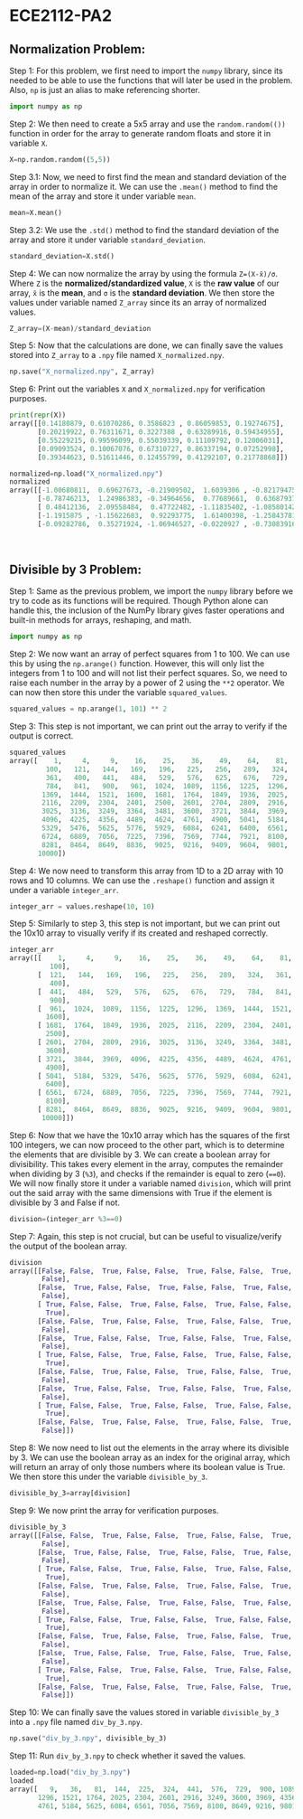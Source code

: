 # ECE2112-PA2
## Normalization Problem: 
Step 1: For this problem, we first need to import the ```numpy``` library, since its needed to be able to use the functions that will later be used in the problem. Also, ```np``` is just an alias to make referencing shorter.
```py
import numpy as np
```

Step 2:  We then need to create a 5x5 array and use the ```random.random(())``` function in order for the array to generate random floats and store it in variable ```X```.  

```py
X=np.random.random((5,5))
```

Step 3.1: Now, we need to first find the mean and standard deviation of the array in order to normalize it. We can use the ```.mean()``` method to find the mean of the array and store it under variable ```mean```.
```py
mean=X.mean()
```

Step 3.2: We use the ```.std()``` method to find the standard deviation of the array and store it under variable ```standard_deviation```.
```py
standard_deviation=X.std()
```

Step 4: We can now normalize the array by using the formula ```Z=(X-x̄)/σ```. Where ```Z``` is the **normalized/standardized value**, ```X``` is the **raw value** of our array, ```x̄``` is the **mean**, and ```σ``` is the **standard deviation**. We then store the values under variable named ```Z_array``` since its an array of normalized values.
```py
Z_array=(X-mean)/standard_deviation
```

Step 5: Now that the calculations are done, we can finally save the values stored into ```Z_array``` to a ```.npy``` file named ```X_normalized.npy```.
```py
np.save("X_normalized.npy", Z_array)
```

Step 6: Print out the variables ```X``` and ```X_normalized.npy``` for verification purposes.
```py
print(repr(X))
array([[0.14180879, 0.61070286, 0.3586823 , 0.86059853, 0.19274675],
       [0.20219922, 0.76311671, 0.3227388 , 0.63289916, 0.59434955],
       [0.55229215, 0.99596099, 0.55039339, 0.11109792, 0.12006031],
       [0.09093524, 0.10067076, 0.67310727, 0.86337194, 0.07252998],
       [0.39344623, 0.51611446, 0.12455799, 0.41292107, 0.21778868]])

normalized=np.load("X_normalized.npy")
normalized
array([[-1.00680811,  0.69627673, -0.21909502,  1.6039306 , -0.82179475],
       [-0.78746213,  1.24986383, -0.34964656,  0.77689661,  0.63687937],
       [ 0.48412136,  2.09558484,  0.47722482, -1.11835402, -1.08580142],
       [-1.1915875 , -1.15622683,  0.92293775,  1.61400398, -1.25843781],
       [-0.09282786,  0.35271924, -1.06946527, -0.0220927 , -0.73083916]])
```
<br>

## Divisible by 3 Problem:
Step 1: Same as the previous problem, we import the ```numpy``` library before we try to code as its functions will be required. Though Python alone can handle this, the inclusion of the NumPy library gives faster operations and built-in methods for arrays, reshaping, and math.
```py
import numpy as np
```

Step 2: We now want an array of perfect squares from 1 to 100. We can use this by using the ```np.arange()``` function. However, this will only list the integers from 1 to 100 and will not list their perfect squares. So, we need to raise each number in the array by a power of 2 using the ```**2``` operator. We can now then store this under the variable ```squared_values```.
```py
squared_values = np.arange(1, 101) ** 2
```

Step 3: This step is not important, we can print out the array to verify if the output is correct.
```py
squared_values
array([    1,     4,     9,    16,    25,    36,    49,    64,    81,
         100,   121,   144,   169,   196,   225,   256,   289,   324,
         361,   400,   441,   484,   529,   576,   625,   676,   729,
         784,   841,   900,   961,  1024,  1089,  1156,  1225,  1296,
        1369,  1444,  1521,  1600,  1681,  1764,  1849,  1936,  2025,
        2116,  2209,  2304,  2401,  2500,  2601,  2704,  2809,  2916,
        3025,  3136,  3249,  3364,  3481,  3600,  3721,  3844,  3969,
        4096,  4225,  4356,  4489,  4624,  4761,  4900,  5041,  5184,
        5329,  5476,  5625,  5776,  5929,  6084,  6241,  6400,  6561,
        6724,  6889,  7056,  7225,  7396,  7569,  7744,  7921,  8100,
        8281,  8464,  8649,  8836,  9025,  9216,  9409,  9604,  9801,
       10000])
```

Step 4: We now need to transform this array from 1D to a 2D array with 10 rows and 10 columns. We can use the ```.reshape()``` function and assign it under a variable ```integer_arr```.
```py
integer_arr = values.reshape(10, 10)
```

Step 5: Similarly to step 3, this step is not important, but we can print out the 10x10 array to visually verify if its created and reshaped correctly.
```py
integer_arr
array([[    1,     4,     9,    16,    25,    36,    49,    64,    81,
          100],
       [  121,   144,   169,   196,   225,   256,   289,   324,   361,
          400],
       [  441,   484,   529,   576,   625,   676,   729,   784,   841,
          900],
       [  961,  1024,  1089,  1156,  1225,  1296,  1369,  1444,  1521,
         1600],
       [ 1681,  1764,  1849,  1936,  2025,  2116,  2209,  2304,  2401,
         2500],
       [ 2601,  2704,  2809,  2916,  3025,  3136,  3249,  3364,  3481,
         3600],
       [ 3721,  3844,  3969,  4096,  4225,  4356,  4489,  4624,  4761,
         4900],
       [ 5041,  5184,  5329,  5476,  5625,  5776,  5929,  6084,  6241,
         6400],
       [ 6561,  6724,  6889,  7056,  7225,  7396,  7569,  7744,  7921,
         8100],
       [ 8281,  8464,  8649,  8836,  9025,  9216,  9409,  9604,  9801,
        10000]])
```

Step 6: Now that we have the 10x10 array which has the squares of the first 100 integers, we can now proceed to the other part, which is to determine the elements that are divisible by 3. We can create a boolean array for divisibility. This takes every element in the array, computes the remainder when dividing by 3 (```%3```), and checks if the remainder is equal to zero (```==0```). We will now finally store it under a variable named ```division```, which will print out the said array with the same dimensions with True if the element is divisible by 3 and False if not.
```py
division=(integer_arr %3==0)
```

Step 7: Again, this step is not crucial, but can be useful to visualize/verify the output of the boolean array.
```py
division
array([[False, False,  True, False, False,  True, False, False,  True,
        False],
       [False,  True, False, False,  True, False, False,  True, False,
        False],
       [ True, False, False,  True, False, False,  True, False, False,
         True],
       [False, False,  True, False, False,  True, False, False,  True,
        False],
       [False,  True, False, False,  True, False, False,  True, False,
        False],
       [ True, False, False,  True, False, False,  True, False, False,
         True],
       [False, False,  True, False, False,  True, False, False,  True,
        False],
       [False,  True, False, False,  True, False, False,  True, False,
        False],
       [ True, False, False,  True, False, False,  True, False, False,
         True],
       [False, False,  True, False, False,  True, False, False,  True,
        False]])
```

Step 8: We now need to list out the elements in the array where its divisible by 3. We can use the boolean array as an index for the original array, which will return an array of only those numbers where its boolean value is True. We then store this under the variable ```divisible_by_3```.
```py
divisible_by_3=array[division]
```

Step 9: We now print the array for verification purposes.
```py
divisible_by_3
array([[False, False,  True, False, False,  True, False, False,  True,
        False],
       [False,  True, False, False,  True, False, False,  True, False,
        False],
       [ True, False, False,  True, False, False,  True, False, False,
         True],
       [False, False,  True, False, False,  True, False, False,  True,
        False],
       [False,  True, False, False,  True, False, False,  True, False,
        False],
       [ True, False, False,  True, False, False,  True, False, False,
         True],
       [False, False,  True, False, False,  True, False, False,  True,
        False],
       [False,  True, False, False,  True, False, False,  True, False,
        False],
       [ True, False, False,  True, False, False,  True, False, False,
         True],
       [False, False,  True, False, False,  True, False, False,  True,
        False]])
```

Step 10: We can finally save the values stored in variable ```divisible_by_3``` into a ```.npy``` file named ```div_by_3.npy```.
```py
np.save("div_by_3.npy", divisible_by_3)
```

Step 11: Run ```div_by_3.npy``` to check whether it saved the values.
```py
loaded=np.load("div_by_3.npy")
loaded
array([   9,   36,   81,  144,  225,  324,  441,  576,  729,  900, 1089,
       1296, 1521, 1764, 2025, 2304, 2601, 2916, 3249, 3600, 3969, 4356,
       4761, 5184, 5625, 6084, 6561, 7056, 7569, 8100, 8649, 9216, 9801])
```

